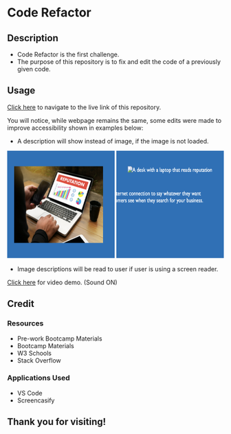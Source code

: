 # Code Refactor

## Description

- Code Refactor is the first challenge.
- The purpose of this repository is to fix and edit the code of a previously given code.

## Usage

[Click here](https://hbarry89.github.io/Code-Refactor/) to navigate to the live link of this repository.

You will notice, while webpage remains the same, some edits were made to improve accessibility shown in examples below:

- A description will show instead of image, if the image is not loaded.

<img src="Demo-Files/laptop-image.png" width="250" height="250">   <img src="Demo-Files/laptop-image-description.png" width="250" height="250">

- Image descriptions will be read to user if user is using a screen reader.

[Click here](https://drive.google.com/file/d/1v8nUMlH2F4aRoG7bVGSmTkvPesiRivku/view) for video demo. (Sound ON)

## Credit
### Resources
- Pre-work Bootcamp Materials
- Bootcamp Materials
- W3 Schools
- Stack Overflow

### Applications Used
- VS Code
- Screencasify

## Thank you for visiting!